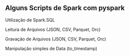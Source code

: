 ## Alguns Scripts de Spark com pyspark 

Utilização de Spark.SQL

Leitura de Arquivos (JSON, CSV, Parquet, Orc)

Gravação de Arquivos (JSON, CSV, Parquet, Orc)

Manipulação simples de Data (to_timestamp)
